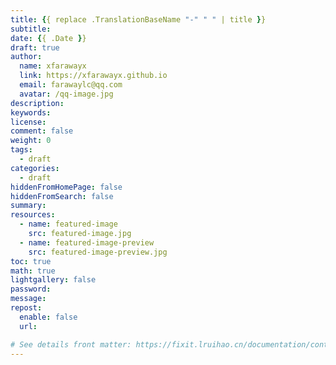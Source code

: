 ```yaml
---
title: {{ replace .TranslationBaseName "-" " " | title }}
subtitle:
date: {{ .Date }}
draft: true
author:
  name: xfarawayx
  link: https://xfarawayx.github.io
  email: farawaylc@qq.com
  avatar: /qq-image.jpg
description:
keywords:
license:
comment: false
weight: 0
tags:
  - draft
categories:
  - draft
hiddenFromHomePage: false
hiddenFromSearch: false
summary:
resources:
  - name: featured-image
    src: featured-image.jpg
  - name: featured-image-preview
    src: featured-image-preview.jpg
toc: true
math: true
lightgallery: false
password:
message:
repost:
  enable: false
  url:

# See details front matter: https://fixit.lruihao.cn/documentation/content-management/introduction/#front-matter
---
```


<!--more-->
